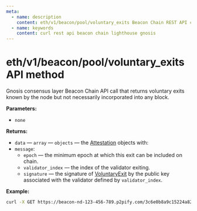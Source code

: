 ```yaml
---
meta:
  - name: description
    content: eth/v1/beacon/pool/voluntary_exits Beacon Chain REST API call details and examples.
  - name: keywords
    content: curl rest api beacon chain lighthouse gnosis
---
```


# eth/v1/beacon/pool/voluntary_exits API method 

Gnosis consensus layer Beacon Chain API call that returns voluntary exits known by the node but not necessarily incorporated into any block.

**Parameters:**

* `none`

**Returns:**

* `data` — `array` — `objects` — the [Attestation](https://github.com/ethereum/consensus-specs/blob/dev/specs/phase0/beacon-chain.md#attestation) objects with:
 * `message`:
   * `epoch` — the minimum epoch at which this exit can be included on chain.
   * `validator_index` — the index of the validator exiting.
   * `signature` — the signature of [VoluntaryExit](https://github.com/ethereum/consensus-specs/blob/dev/specs/phase0/beacon-chain.md#voluntaryexit) by the public key associated with the validator defined by `validator_index`.

**Example:**

``` sh
curl -X GET https://beacon-nd-123-456-789.p2pify.com/3c6e0b8a9c15224a8228b9a98ca1531d/eth/v1/beacon/pool/voluntary_exits
```
